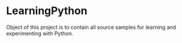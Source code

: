 # LearningPython
Object of this project is to contain all source samples for learning and experimenting with Python.
